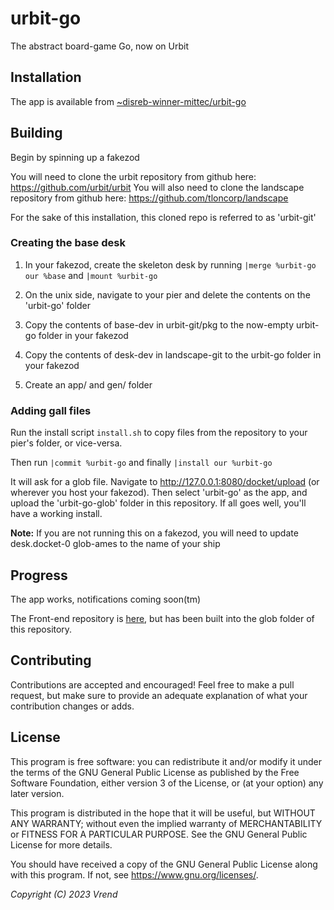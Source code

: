 # urbit-go
The abstract board-game Go, now on Urbit

## Installation

The app is available from [~disreb-winner-mittec/urbit-go](web+urbitgraph://~disreb-winner-mittec/urbit-go)

## Building

Begin by spinning up a fakezod

You will need to clone the urbit repository from github here: https://github.com/urbit/urbit
You will also need to clone the landscape repository from github here: https://github.com/tloncorp/landscape

For the sake of this installation, this cloned repo is referred to as 'urbit-git'

### Creating the base desk

1. In your fakezod, create the skeleton desk by running `|merge %urbit-go our %base` and `|mount %urbit-go`

2. On the unix side, navigate to your pier and delete the contents on the 'urbit-go' folder
3. Copy the contents of base-dev in urbit-git/pkg to the now-empty urbit-go folder in your fakezod
4. Copy the contents of desk-dev in landscape-git to the urbit-go folder in your fakezod
5. Create an app/ and gen/ folder

### Adding gall files

Run the install script `install.sh` to copy files from the repository to your pier's folder, or vice-versa.

Then run `|commit %urbit-go` and finally `|install our %urbit-go`

It will ask for a glob file. Navigate to http://127.0.0.1:8080/docket/upload (or wherever you host your fakezod). Then select 'urbit-go'
as the app, and upload the 'urbit-go-glob' folder in this repository. If all goes well, you'll have a working install.

**Note:** If you are not running this on a fakezod, you will need to update desk.docket-0 glob-ames to the name of your ship

## Progress

The app works, notifications coming soon(tm)

The Front-end repository is [here](https://github.com/Vrend/urbit-go-frontend), but has been built into the glob folder of this repository.

## Contributing

Contributions are accepted and encouraged! Feel free to make a pull request, but make sure to provide
an adequate explanation of what your contribution changes or adds.

## License

This program is free software: you can redistribute it and/or modify
it under the terms of the GNU General Public License as published by
the Free Software Foundation, either version 3 of the License, or
(at your option) any later version.

This program is distributed in the hope that it will be useful,
but WITHOUT ANY WARRANTY; without even the implied warranty of
MERCHANTABILITY or FITNESS FOR A PARTICULAR PURPOSE.  See the
GNU General Public License for more details.

You should have received a copy of the GNU General Public License
along with this program.  If not, see <https://www.gnu.org/licenses/>.

*Copyright (C) 2023 Vrend*
